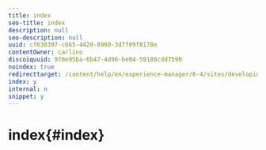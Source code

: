 ```yaml
---
title: index
seo-title: index
description: null
seo-description: null
uuid: cf630397-c665-4420-8960-3d7f09f8178e
contentOwner: carlino
discoiquuid: 978e95ba-6b47-4d96-be04-59188cdd7590
noindex: true
redirecttarget: /content/help/en/experience-manager/6-4/sites/developing/using/reference-materials
index: y
internal: n
snippet: y
---
```


# index{#index}

